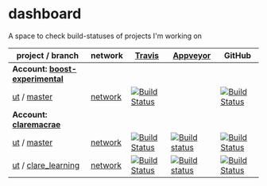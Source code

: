 <a id="top"></a>
# dashboard
A space to check build-statuses of projects I'm working on

| project / branch | network | [Travis](https://travis-ci.com/claremacrae/) | [Appveyor](https://ci.appveyor.com/projects) | GitHub |
|  --- | --- | --- | --- | --- |
| **Account: [boost-experimental](https://github.com/boost-experimental?tab=repositories)** |
| [ut](https://github.com/boost-experimental/ut/) / [master](https://github.com/boost-experimental/ut/commits/master) | [network](https://github.com/boost-experimental/ut/network) | <a href="https://travis-ci.org/boost-experimental/ut/branches" target="_blank">![Build Status](https://api.travis-ci.org/boost-experimental/ut.svg?branch=master)</a> | ` ` | <a href="https://github.com/boost-experimental/ut/actions?query=branch%3Amaster" target="_blank">![Build Status](https://github.com/boost-experimental/ut/workflows/build/badge.svg?branch=master)</a> |
| **Account: [claremacrae](https://github.com/claremacrae?tab=repositories)** |
| [ut](https://github.com/claremacrae/ut/) / [master](https://github.com/claremacrae/ut/commits/master) | [network](https://github.com/claremacrae/ut/network) | <a href="https://travis-ci.com/claremacrae/ut/branches" target="_blank">![Build Status](https://travis-ci.com/claremacrae/ut.svg?branch=master)</a> | <a href="https://ci.appveyor.com/project/claremacrae/ut/branch/master" target="_blank">![Build status](https://img.shields.io/appveyor/ci/claremacrae/ut/master?label=windows)</a> | <a href="https://github.com/claremacrae/ut/actions?query=branch%3Amaster" target="_blank">![Build Status](https://github.com/claremacrae/ut/workflows/build/badge.svg?branch=master)</a> |
| [ut](https://github.com/claremacrae/ut/) / [clare_learning](https://github.com/claremacrae/ut/commits/clare_learning) | [network](https://github.com/claremacrae/ut/network) | <a href="https://travis-ci.com/claremacrae/ut/branches" target="_blank">![Build Status](https://travis-ci.com/claremacrae/ut.svg?branch=clare_learning)</a> | <a href="https://ci.appveyor.com/project/claremacrae/ut/branch/clare_learning" target="_blank">![Build status](https://img.shields.io/appveyor/ci/claremacrae/ut/clare_learning?label=windows)</a> | <a href="https://github.com/claremacrae/ut/actions?query=branch%3Aclare_learning" target="_blank">![Build Status](https://github.com/claremacrae/ut/workflows/build/badge.svg?branch=clare_learning)</a> |
